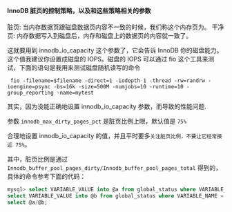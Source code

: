#### InnoDB 脏页的控制策略，以及和这些策略相关的参数

脏页: 当内存数据页跟磁盘数据页内容不一致的时候，我们称这个内存页为。
干净页: 内存数据写入到磁盘后，内存和磁盘上的数据页的内容就一致了。


这就要用到 innodb_io_capacity 这个参数了，它会告诉 InnoDB 你的磁盘能力。这个值我建议你设置成磁盘的 IOPS。磁盘的 IOPS 可以通过 fio 这个工具来测试，下面的语句是我用来测试磁盘随机读写的命令
```
 fio -filename=$filename -direct=1 -iodepth 1 -thread -rw=randrw -ioengine=psync -bs=16k -size=500M -numjobs=10 -runtime=10 -group_reporting -name=mytest  
```

其实，因为没能正确地设置 innodb_io_capacity 参数，而导致的性能问题.

参数 `innodb_max_dirty_pages_pct` 是脏页比例上限，默认值是 `75%`

合理地设置 innodb_io_capacity 的值，并且平时要多`关注脏页比例，不要让它经常接近 75%`。

其中，脏页比例是通过 
`Innodb_buffer_pool_pages_dirty/Innodb_buffer_pool_pages_total` 得到的，具体的命令参考下面的代码：
```sql
mysql> select VARIABLE_VALUE into @a from global_status where VARIABLE_NAME = 'Innodb_buffer_pool_pages_dirty';
select VARIABLE_VALUE into @b from global_status where VARIABLE_NAME = 'Innodb_buffer_pool_pages_total';
select @a/@b;
```